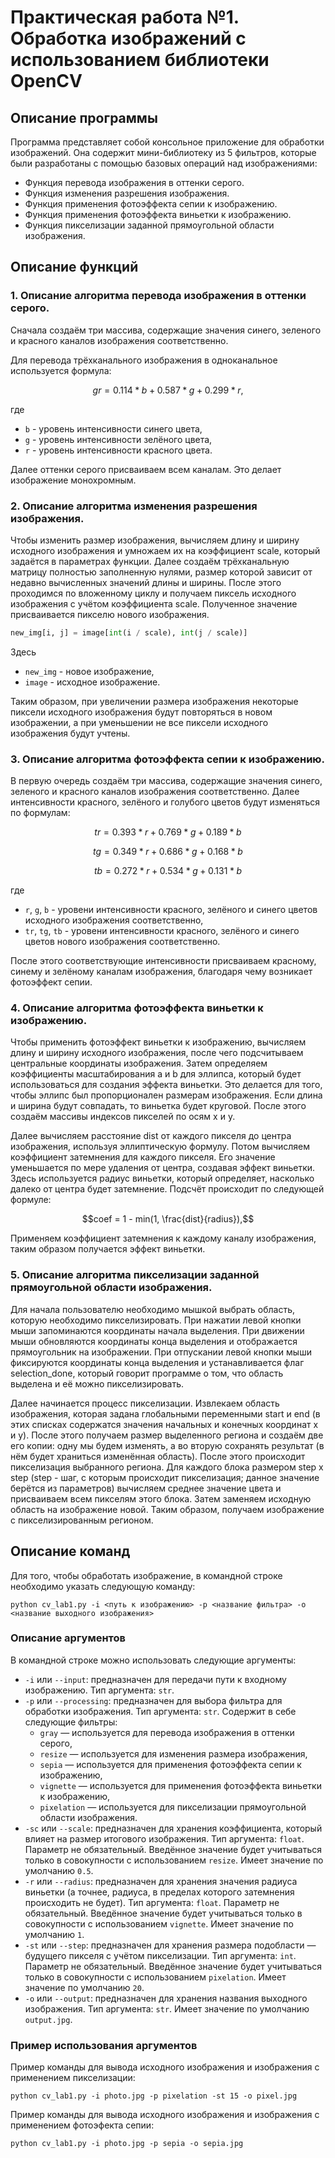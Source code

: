 # Практическая работа №1. Обработка изображений с использованием библиотеки OpenCV

## Описание программы

Программа представляет собой консольное приложение для обработки изображений. Она содержит мини-библиотеку из 5 фильтров, которые были разработаны 
с помощью базовых операций над изображениями:
- Функция перевода изображения в оттенки серого.
- Функция изменения разрешения изображения.
- Функция применения фотоэффекта сепии к изображению.
- Функция применения фотоэффекта виньетки к изображению.
- Функция пикселизации заданной прямоугольной области изображения.

## Описание функций 
### 1. Описание алгоритма перевода изображения в оттенки серого.

Сначала создаём три массива, содержащие значения синего, зеленого и красного каналов изображения соответственно.  

Для перевода трёхканального изображения в одноканальное используется формула:
``` math
gr = 0.114 * b + 0.587 * g + 0.299 * r,
```
где 
- `b` - уровень интенсивности синего цвета,
- `g` - уровень интенсивности зелёного цвета,
- `r` - уровень интенсивности красного цвета.

Далее оттенки серого присваиваем всем каналам. Это делает изображение монохромным.

### 2. Описание алгоритма изменения разрешения изображения.

Чтобы изменить размер изображения, вычисляем длину и ширину исходного изображения и умножаем их на коэффициент scale, который задаётся в параметрах функции. Далее создаём трёхканальную матрицу полностью заполненную нулями, размер которой зависит от недавно вычисленных значений длины и ширины. После этого проходимся по вложенному циклу и получаем пиксель исходного изображения с учётом коэффициента scale. Полученное значение присваивается пикселю нового изображения.

``` py
new_img[i, j] = image[int(i / scale), int(j / scale)]
```
Здесь
- `new_img` - новое изображение,
- `image` - исходное изображение.

Таким образом, при увеличении размера изображения некоторые пиксели исходного изображения будут повторяться в новом изображении, а при уменьшении не все пиксели исходного изображения будут учтены.

### 3. Описание алгоритма фотоэффекта сепии к изображению.

В первую очередь создаём три массива, содержащие значения синего, зеленого и красного каналов изображения соответственно. Далее интенсивности красного, зелёного и голубого цветов будут изменяться по формулам:
``` math
tr = 0.393*r + 0.769*g + 0.189*b
```
``` math
tg = 0.349*r + 0.686*g + 0.168*b
```
``` math
tb = 0.272*r + 0.534*g + 0.131*b
```
где
- `r`, `g`, `b` - уровени интенсивности красного, зелёного и синего цветов исходного изображения соответственно,
- `tr`, `tg`, `tb` - уровени интенсивности красного, зелёного и синего цветов нового изображения соответственно.

После этого соответствующие интенсивности присваиваем красному, синему и зелёному каналам изображения, благодаря чему возникает фотоэффект сепии.

### 4. Описание алгоритма фотоэффекта виньетки к изображению.

Чтобы применить фотоэффект виньетки к изображению, вычисляем длину и ширину исходного изображения, после чего подсчитываем центральные координаты изображения. Затем определяем коэффициенты масштабирования a и b для эллипса, который будет использоваться для создания эффекта виньетки. Это делается для того, чтобы эллипс был пропорционален размерам изображения. Если длина и ширина будут совпадать, то виньетка будет круговой. После этого создаём массивы индексов пикселей по осям x и y.

Далее вычисляем расстояние dist от каждого пикселя до центра изображения, используя эллиптическую формулу. Потом вычисляем коэффициент затемнения для каждого пикселя. Его значение уменьшается по мере удаления от центра, создавая эффект виньетки. Здесь используется радиус виньетки, который определяет, насколько далеко от центра будет затемнение. Подсчёт происходит по следующей формуле:

``` math
coef = 1 - min(1, \frac{dist}{radius}),
```

Применяем коэффициент затемнения к каждому каналу изображения, таким образом получается эффект виньетки.

### 5. Описание алгоритма пикселизации заданной прямоугольной области изображения.

Для начала пользователю необходимо мышкой выбрать область, которую необходимо пикселизировать. При нажатии левой кнопки мыши запоминаются координаты начала выделения. При движении мыши обновляются координаты конца выделения и отображается прямоугольник на изображении. При отпускании левой кнопки мыши фиксируются координаты конца выделения и устанавливается флаг selection_done, который говорит программе о том, что область выделена и её можно пикселизировать. 

Далее начинается процесс пикселизации. Извлекаем область изображения, которая задана глобальными переменными start и end (в этих списках содержатся значения начальных и конечных координат x и y). После этого получаем размер выделенного региона и создаём две его копии: одну мы будем изменять, а во вторую сохранять результат (в нём будет храниться изменённая область). После этого происходит пикселизация выбранного региона. Для каждого блока размером step x step (step - шаг, с которым происходит пикселизация; данное значение берётся из параметров) вычисляем среднее значение цвета и присваиваем всем пикселям этого блока. Затем заменяем исходную область на изображение новой. Таким образом, получаем изображение с пикселизированным регионом.

## Описание команд

Для того, чтобы обработать изображение, в командной строке необходимо указать следующую команду:
```
python cv_lab1.py -i <путь к изображению> -p <название фильтра> -o <название выходного изображения>
```
### Описание аргументов
В командной строке можно использовать следующие аргументы:
- `-i` или `--input`: предназначен для передачи пути к входному изображению. Тип аргумента: `str`.
- `-p` или `--processing`: предназначен для выбора фильтра для обработки изображения. Тип аргумента: `str`. Содержит в себе следующие фильтры:
    - `gray` — используется для перевода изображения в оттенки серого,
    - `resize` — используется для изменения размера изображения,
    - `sepia` — используется для применения фотоэффекта сепии к изображению,
    - `vignette` — используется для применения фотоэффекта виньетки к изображению,
    - `pixelation` — используется для пикселизации прямоугольной области изображения.
- `-sc` или `--scale`: предназначен для хранения коэффициента, который влияет на размер итогового изображения. Тип аргумента: `float`. Параметр не обязательный. Введённое значение будет учитываться только в совокупности с использованием `resize`. Имеет значение по умолчанию `0.5`.
- `-r` или `--radius`: предназначен для хранения значения радиуса виньетки (а точнее, радиуса, в пределах которого затемнения происходить не будет). Тип аргумента: `float`. Параметр не обязательный. Введённое значение будет учитываться только в совокупности с использованием `vignette`. Имеет значение по умолчанию `1`.
- `-st` или `--step`: предназначен для хранения размера подобласти — будущего пикселя с учётом пикселизации. Тип аргумента: `int`. Параметр не обязательный. Введённое значение будет учитываться только в совокупности с использованием `pixelation`. Имеет значение по умолчанию `20`.
- `-o` или `--output`: предназначен для хранения названия выходного изображения. Тип аргумента: `str`. Имеет значение по умолчанию `output.jpg`.

### Пример использования аргументов
Пример команды для вывода исходного изображения и изображения с применением пикселизации:

```python cv_lab1.py -i photo.jpg -p pixelation -st 15 -o pixel.jpg```

Пример команды для вывода исходного изображения и изображения с применением фотоэфекта сепии:

```python cv_lab1.py -i photo.jpg -p sepia -o sepia.jpg```
